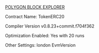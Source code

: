 <a href="https://polygonscan.com/token/0xef87ea7da714ac5140b7fc49f84f2a3914875120">POLYGON BLOCK EXPLORER</a>


<p>Contract Name: TokenERC20</p>
<p>Compiler Version v0.8.23+commit.f704f362</p>
<p>Optimization Enabled: Yes with 20 runs</p>
<p>Other Settings: london EvmVersion</p>
